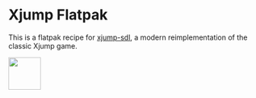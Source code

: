 # Xjump Flatpak

This is a flatpak recipe for [xjump-sdl](https://github.com/hugomg/xjump-sdl), a modern reimplementation of the classic Xjump game.

<img src="https://dl.flathub.org/repo/appstream/x86_64/icons/128x128/br.com.gualandi.Xjump.png" width="64" height="64">
